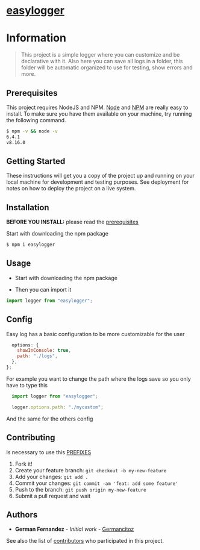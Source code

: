 # [easylogger](https://www.npmjs.com/package/easylogger.js)

# Information

> This project is a simple logger where you can customize and be declarative with it. Also here you can save all logs in a folder, this folder will be automatic organized to use for testing, show errors and more.

## Prerequisites

This project requires NodeJS and NPM.
[Node](http://nodejs.org/) and [NPM](https://npmjs.org/) are really easy to install.
To make sure you have them available on your machine,
try running the following command.

```sh
$ npm -v && node -v
6.4.1
v8.16.0
```

## Getting Started

These instructions will get you a copy of the project up and running on your local machine for development and testing purposes. See deployment for notes on how to deploy the project on a live system.

## Installation

**BEFORE YOU INSTALL:** please read the [prerequisites](#prerequisites)

Start with downloading the npm package

```sh
$ npm i easylogger
```

## Usage

- Start with downloading the npm package

- Then you can import it

```js
import logger from "easylogger";
```

## Config

Easy log has a basic configuration to be more customizable for the user

```js
  options: {
    showInConsole: true,
    path: "./logs",
  },
};
```

For example you want to change the path where the logs save so you only have to type this

```js
  import logger from "easylogger";

  logger.options.path: "./mycustom";
```

And the same for the others config

## Contributing

Is necessary to use this [PREFIXES](https://gist.github.com/joshbuchea/6f47e86d2510bce28f8e7f42ae84c716)

1.  Fork it!
2.  Create your feature branch: `git checkout -b my-new-feature`
3.  Add your changes: `git add .`
4.  Commit your changes: `git commit -am 'feat: add some feature'`
5.  Push to the branch: `git push origin my-new-feature`
6.  Submit a pull request and wait

## Authors

- **German Fernandez** - _Initial work_ - [Germancitoz](https://github.com/Germancitoz)

See also the list of [contributors](https://github.com/Germancitoz/easylogger/contributors) who participated in this project.
